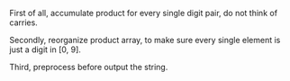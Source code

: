 
First of all, accumulate product for every single digit pair, do not think of carries.

Secondly, reorganize product array, to make sure every single element is just a digit in [0, 9].

Third, preprocess before output the string.

